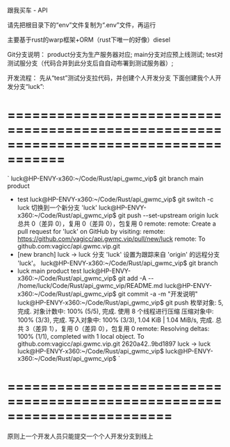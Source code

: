 跟我买车 - API

请先把根目录下的“env”文件复制为“.env”文件，再运行

主要基于rust的warp框架+ORM（rust下唯一的好像）diesel

Git分支说明：
product分支为生产服务器对应;
main分支对应预上线测试; 
test对测试服分支（代码合并到此分支后自自动布署到测试服务器）;

开发流程：
先从“test”测试分支拉代码，并创建个人开发分支
下面创建我个人开发分支“luck”:
# =====================================================================================
`
luck@HP-ENVY-x360:~/Code/Rust/api_gwmc_vip$ git branch
  main
  product
* test
luck@HP-ENVY-x360:~/Code/Rust/api_gwmc_vip$ git switch -c luck
切换到一个新分支 'luck'
luck@HP-ENVY-x360:~/Code/Rust/api_gwmc_vip$ git push --set-upstream origin luck
总共 0（差异 0），复用 0（差异 0），包复用 0
remote: 
remote: Create a pull request for 'luck' on GitHub by visiting:
remote:      https://github.com/vagicc/api.gwmc.vip/pull/new/luck
remote: 
To github.com:vagicc/api.gwmc.vip.git
 * [new branch]      luck -> luck
分支 'luck' 设置为跟踪来自 'origin' 的远程分支 'luck'。
luck@HP-ENVY-x360:~/Code/Rust/api_gwmc_vip$ git branch
* luck
  main
  product
  test
luck@HP-ENVY-x360:~/Code/Rust/api_gwmc_vip$ git add -A -- /home/luck/Code/Rust/api_gwmc_vip/README.md
luck@HP-ENVY-x360:~/Code/Rust/api_gwmc_vip$ git commit -a -m "开发说明"
luck@HP-ENVY-x360:~/Code/Rust/api_gwmc_vip$ git push
枚举对象: 5, 完成.
对象计数中: 100% (5/5), 完成.
使用 8 个线程进行压缩
压缩对象中: 100% (3/3), 完成.
写入对象中: 100% (3/3), 1.04 KiB | 1.04 MiB/s, 完成.
总共 3（差异 1），复用 0（差异 0），包复用 0
remote: Resolving deltas: 100% (1/1), completed with 1 local object.
To github.com:vagicc/api.gwmc.vip.git
   2620a42..9bd1897  luck -> luck
luck@HP-ENVY-x360:~/Code/Rust/api_gwmc_vip$
luck@HP-ENVY-x360:~/Code/Rust/api_gwmc_vip$
`
# ========================================================================
原则上一个开发人员只能提交一个个人开发分支到线上

